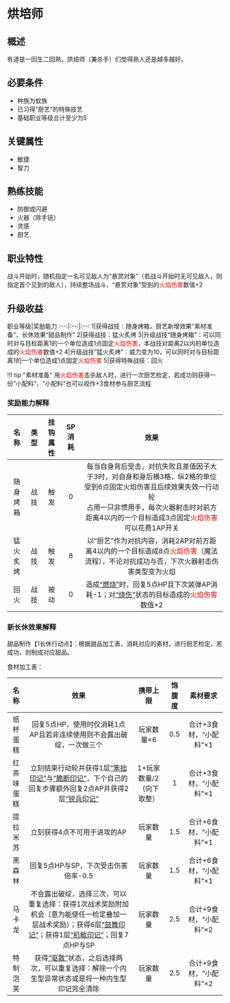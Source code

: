 # 烘培师

## 概述

有道是一回生二回熟，烘焙师（兼杀手）们觉得熟人还是越多越好。

## 必要条件

* 种族为蚁族
* 已习得“厨艺”的特殊技艺
* 基础职业等级合计至少为5

## 关键属性

* 敏捷
* 智力

## 熟练技能

* 防御或闪避
* 火器（除手铳）
* 灵感
* 厨艺

## 职业特性

战斗开始时，随机指定一名可见敌人为“悬赏对象”（若战斗开始时无可见敌人，则指定首个见到的敌人），持续整场战斗，“悬赏对象”受到的<font color="#dd0000">火焰伤害</font>数值+2

## 升级收益

职业等级|奖励能力
:--:|:--:|:--:
1|获得战技：随身烤箱，厨艺新增效果“素材准备”、长休效果“甜品制作”
2|获得战技：猛火炙烤
3|升级战技“随身烤箱”：可以同时对与目标距离1的一个单位造成1点固定<font color="#dd0000">火焰伤害</font>，本战技对距离2以内的单位造成的<font color="#dd0000">火焰伤害</font>数值+2
4|升级战技“猛火炙烤”：威力变为10，可以同时对与目标距离1的一个单位造成1点固定<font color="#dd0000">火焰伤害</font>
5|获得特殊战技：回火

!!! tip "素材准备"
    用<font color="#dd0000">火焰伤害</font>击杀敌人时，进行一次厨艺检定，若成功则获得一份“小配料”，“小配料”也可以视作+3食材参与厨艺流程

### 奖励能力解释

名称|类型|挂钩属性|SP消耗|效果
:--:|:--:|:--:|:--:|:--:
随身烤箱|战技|触发|0|每当自身背后受击，对抗失败且差值因子大于3时，对自身和身后横3格，纵2格的单位受到6点固定火焰伤害且后续效果失效一行动轮<br>占用一只非惯用手，每次火器射击时对前方距离4以内的一个目标造成3点固定<font color="#dd0000">火焰伤害</font><br>可以花费1AP开关
猛火炙烤|战技|触发|8|以“厨艺”作为对抗内容，消耗2AP对前方距离4以内的一个目标造成8点<font color="#dd0000">火焰伤害</font>（魔法流程），不论对抗成功与否，下次火器射击伤害类型变为火焰
回火|战技|被动|0|造成<a href="../../../../status/normal/#燃烧" target="_blank">“燃烧”</a>时，回复5点HP且下次装弹AP消耗-1；对<a href="../../../../status/normal/#烧伤" target="_blank">“烧伤”</a>状态的目标造成的<font color="#dd0000">火焰伤害</font>数值+2

### 新长休效果解释

甜品制作【1长休行动点】：根据甜品加工表，消耗对应的素材，进行厨艺检定，若成功，则制成对应甜品。

食材加工表：

名称|效果|携带上限|饱腹度|素材要求
:--:|:--:|:--:|:--:|:--:
纸杯蛋糕|回复5点HP，使用时仅消耗1点AP且若非连续使用则不会露出破绽，一次做三个|玩家数量×6|0.5|合计+3食材，“小配料”×1
红茶味蛋糕|立刻结束行动轮并获得1层<a href="../../../../status/mark/#笨拙印记" target="_blank">“笨拙印记”</a>与<a href="../../../../status/mark/#脆断印记" target="_blank">“脆断印记”</a>，下个自己的回复步骤额外回复2点AP并获得2层<a href="../../../../status/mark/#锐兵印记" target="_blank">“锐兵印记”</a>|1+玩家数量/2（向下取整）|1|合计+3食材，“小配料”×1
提拉米苏|立刻获得4点不可用于进攻的AP|玩家数量|1.5|合计+6食材，“小配料”×1
黑森林|回复5点HP与SP，下次受击伤害倍率-0.5|玩家数量|1.5|合计+6食材，“小配料”×1
马卡龙|不会露出破绽，选择三次，可以重复选择：获得1次战术奖励附加机会（意为能使任一检定叠加一层战术奖励）；获得6层<a href="../../../../status/mark/#鼓舞印记" target="_blank">“鼓舞印记”</a>；获得1层<a href="../../../../status/mark/#机敏印记" target="_blank">“机敏印记”</a>；回复7点HP与SP|玩家数量|2.5|合计+9食材，“小配料”×2
特制泡芙|获得<a href="../../../../status/normal/#驱散" target="_blank">“驱散”</a>状态，之后选择两次，可以重复选择：解除一个内生型异常状态或是将一种内生型印记完全清除|玩家数量|2.5|合计+9食材，“小配料”×2